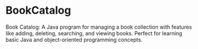 # BookCatalog
Book Catalog: A Java program for managing a book collection with features like adding, deleting, searching, and viewing books. Perfect for learning basic Java and object-oriented programming concepts.
